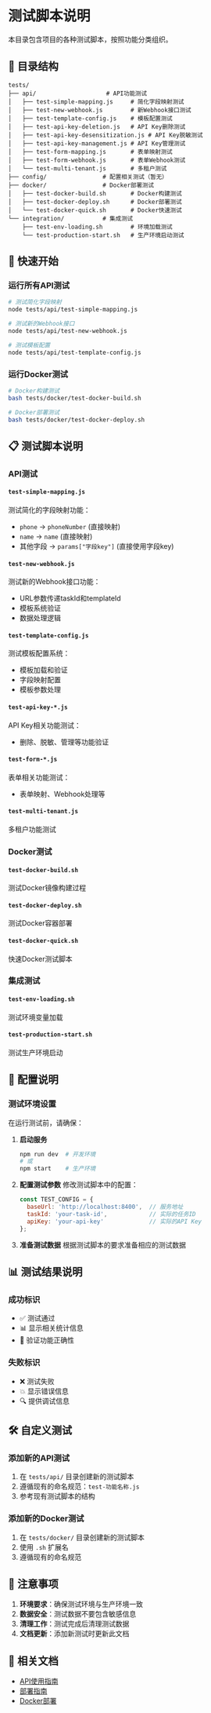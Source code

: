 # 测试脚本说明

本目录包含项目的各种测试脚本，按照功能分类组织。

## 📁 目录结构

```
tests/
├── api/                    # API功能测试
│   ├── test-simple-mapping.js     # 简化字段映射测试
│   ├── test-new-webhook.js        # 新Webhook接口测试
│   ├── test-template-config.js    # 模板配置测试
│   ├── test-api-key-deletion.js   # API Key删除测试
│   ├── test-api-key-desensitization.js # API Key脱敏测试
│   ├── test-api-key-management.js # API Key管理测试
│   ├── test-form-mapping.js       # 表单映射测试
│   ├── test-form-webhook.js       # 表单Webhook测试
│   └── test-multi-tenant.js       # 多租户测试
├── config/                # 配置相关测试（暂无）
├── docker/                # Docker部署测试
│   ├── test-docker-build.sh       # Docker构建测试
│   ├── test-docker-deploy.sh      # Docker部署测试
│   └── test-docker-quick.sh       # Docker快速测试
└── integration/           # 集成测试
    ├── test-env-loading.sh        # 环境加载测试
    └── test-production-start.sh   # 生产环境启动测试
```

## 🚀 快速开始

### 运行所有API测试
```bash
# 测试简化字段映射
node tests/api/test-simple-mapping.js

# 测试新的Webhook接口
node tests/api/test-new-webhook.js

# 测试模板配置
node tests/api/test-template-config.js
```

### 运行Docker测试
```bash
# Docker构建测试
bash tests/docker/test-docker-build.sh

# Docker部署测试
bash tests/docker/test-docker-deploy.sh
```

## 📋 测试脚本说明

### API测试

#### `test-simple-mapping.js`
测试简化的字段映射功能：
- `phone` → `phoneNumber` (直接映射)
- `name` → `name` (直接映射)
- 其他字段 → `params["字段key"]` (直接使用字段key)

#### `test-new-webhook.js`
测试新的Webhook接口功能：
- URL参数传递taskId和templateId
- 模板系统验证
- 数据处理逻辑

#### `test-template-config.js`
测试模板配置系统：
- 模板加载和验证
- 字段映射配置
- 模板参数处理

#### `test-api-key-*.js`
API Key相关功能测试：
- 删除、脱敏、管理等功能验证

#### `test-form-*.js`
表单相关功能测试：
- 表单映射、Webhook处理等

#### `test-multi-tenant.js`
多租户功能测试

### Docker测试

#### `test-docker-build.sh`
测试Docker镜像构建过程

#### `test-docker-deploy.sh`
测试Docker容器部署

#### `test-docker-quick.sh`
快速Docker测试脚本

### 集成测试

#### `test-env-loading.sh`
测试环境变量加载

#### `test-production-start.sh`
测试生产环境启动

## 🔧 配置说明

### 测试环境设置

在运行测试前，请确保：

1. **启动服务**
   ```bash
   npm run dev  # 开发环境
   # 或
   npm start    # 生产环境
   ```

2. **配置测试参数**
   修改测试脚本中的配置：
   ```javascript
   const TEST_CONFIG = {
     baseUrl: 'http://localhost:8400',  // 服务地址
     taskId: 'your-task-id',            // 实际的任务ID
     apiKey: 'your-api-key'             // 实际的API Key
   };
   ```

3. **准备测试数据**
   根据测试脚本的要求准备相应的测试数据

## 📊 测试结果说明

### 成功标识
- ✅ 测试通过
- 📊 显示相关统计信息
- 🎯 验证功能正确性

### 失败标识
- ❌ 测试失败
- 💥 显示错误信息
- 🔍 提供调试信息

## 🛠️ 自定义测试

### 添加新的API测试
1. 在 `tests/api/` 目录创建新的测试脚本
2. 遵循现有的命名规范：`test-功能名称.js`
3. 参考现有测试脚本的结构

### 添加新的Docker测试
1. 在 `tests/docker/` 目录创建新的测试脚本
2. 使用 `.sh` 扩展名
3. 遵循现有的命名规范

## 📝 注意事项

1. **环境要求**：确保测试环境与生产环境一致
2. **数据安全**：测试数据不要包含敏感信息
3. **清理工作**：测试完成后清理测试数据
4. **文档更新**：添加新测试时更新此文档

## 🔗 相关文档

- [API使用指南](../docs/new-webhook-api-guide.md)
- [部署指南](../DEPLOYMENT_GUIDE.md)
- [Docker部署](../DOCKER_DEPLOY_README.md)
